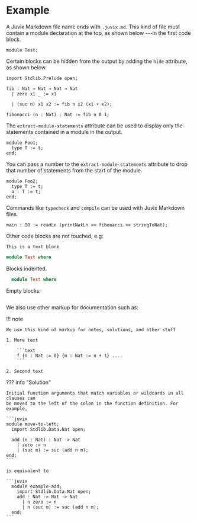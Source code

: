 # Example

A Juvix Markdown file name ends with `.juvix.md`. This kind of file must contain
a module declaration at the top, as shown below ---in the first code block. 

```juvix
module Test;
```

Certain blocks can be hidden from the output by adding the `hide` attribute, as shown below.

```juvix hide
import Stdlib.Prelude open;
```

```juvix
fib : Nat → Nat → Nat → Nat
  | zero x1 _ := x1
  
  | (suc n) x1 x2 := fib n x2 (x1 + x2);

fibonacci (n : Nat) : Nat := fib n 0 1;
```

The `extract-module-statements` attribute can be used to display only the statements contained in a module in the output.

```juvix extract-module-statements
module Foo1;
  type T := t;
end;
```

You can pass a number to the `extract-module-statements` attribute to drop that number of statements from the start of the module.

```juvix extract-module-statements 1
module Foo2;
  type T := t;
  a : T := t;
end;
```

Commands like `typecheck` and `compile` can be used with Juvix Markdown files.

```juvix
main : IO := readLn (printNatLn << fibonacci << stringToNat);
```

Other code blocks are not touched, e.g:

```text
This is a text block
```


```haskell
module Test where
```

Blocks indented.

  ```haskell
    module Test where
  ```

Empty blocks:

```
```

We also use other markup for documentation such as:

!!! note

    We use this kind of markup for notes, solutions, and other stuff

    1. More text

        ```text
        f {n : Nat := 0} {m : Nat := n + 1} ....
        ```

    2. Second text


??? info "Solution"

    Initial function arguments that match variables or wildcards in all clauses can
    be moved to the left of the colon in the function definition. For example,

    ```juvix
    module move-to-left;
      import Stdlib.Data.Nat open;

      add (n : Nat) : Nat -> Nat
        | zero := n
        | (suc m) := suc (add n m);
    end;
    ```

    is equivalent to

    ```juvix
      module example-add;
        import Stdlib.Data.Nat open;
        add : Nat -> Nat -> Nat
          | n zero := n
          | n (suc m) := suc (add n m);
      end;
    ```
